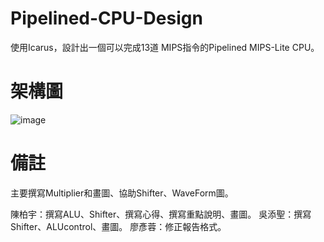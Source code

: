 # Pipelined-CPU-Design
使用Icarus，設計出一個可以完成13道 MIPS指令的Pipelined MIPS-Lite CPU。

# 架構圖
![image](https://user-images.githubusercontent.com/95120819/192145667-4a780d31-1201-4787-8d35-a64733717d2c.png)

# 備註
主要撰寫Multiplier和畫圖、協助Shifter、WaveForm圖。

陳柏宇：撰寫ALU、Shifter、撰寫心得、撰寫重點說明、畫圖。
吳添聖：撰寫Shifter、ALUcontrol、畫圖。
廖彥蓉：修正報告格式。

